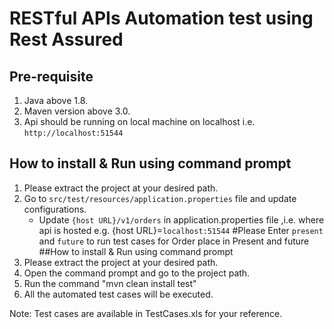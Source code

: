 # RESTful APIs Automation test using Rest Assured 
## Pre-requisite
1. Java above 1.8.
2. Maven version above 3.0.
3. Api should be running on local machine on localhost i.e. `http://localhost:51544`
## How to install & Run using command prompt
1. Please extract the project at your desired path.
2. Go to `src/test/resources/application.properties` file and update configurations. 
	* Update `{host URL}/v1/orders` in application.properties file ,i.e. where api is hosted  e.g. {host URL}=`localhost:51544`
  #Please Enter `present` and `future` to run test cases for Order place in Present and future
##How to install & Run using command prompt
1.  Please extract the project at your desired path.
2.  Open the command prompt and go to the project path.
3.  Run the command "mvn clean install test"
4.  All the automated test cases will be executed.

Note: Test cases are available in TestCases.xls for your reference.

